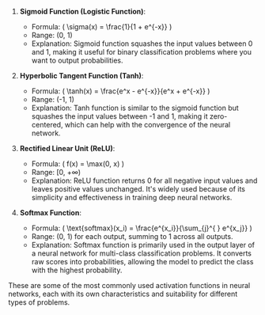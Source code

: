 1. **Sigmoid Function (Logistic Function)**:
   - Formula: \( \sigma(x) = \frac{1}{1 + e^{-x}} \)
   - Range: (0, 1)
   - Explanation: Sigmoid function squashes the input values between 0 and 1, making it useful for binary classification problems where you want to output probabilities.

2. **Hyperbolic Tangent Function (Tanh)**:
   - Formula: \( \tanh(x) = \frac{e^x - e^{-x}}{e^x + e^{-x}} \)
   - Range: (-1, 1)
   - Explanation: Tanh function is similar to the sigmoid function but squashes the input values between -1 and 1, making it zero-centered, which can help with the convergence of the neural network.

3. **Rectified Linear Unit (ReLU)**:
   - Formula: \( f(x) = \max(0, x) \)
   - Range: [0, +∞)
   - Explanation: ReLU function returns 0 for all negative input values and leaves positive values unchanged. It's widely used because of its simplicity and effectiveness in training deep neural networks.



4. **Softmax Function**:
   - Formula: \( \text{softmax}(x_i) = \frac{e^{x_i}}{\sum_{j}^{ } e^{x_j}} \)
   - Range: (0, 1) for each output, summing to 1 across all outputs.
   - Explanation: Softmax function is primarily used in the output layer of a neural network for multi-class classification problems. It converts raw scores into probabilities, allowing the model to predict the class with the highest probability.

These are some of the most commonly used activation functions in neural networks, each with its own characteristics and suitability for different types of problems.
